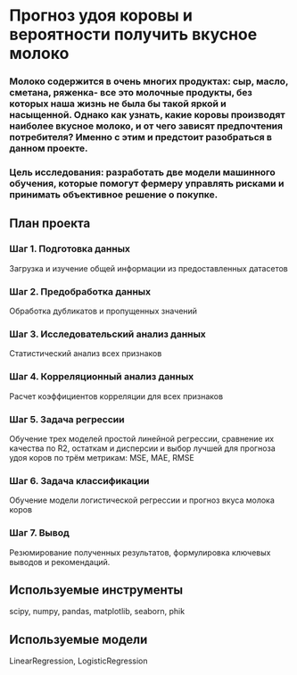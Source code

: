 # Прогноз удоя коровы и вероятности получить вкусное молоко
### Молоко содержится в очень многих продуктах: сыр, масло, сметана, ряженка- все это молочные продукты, без которых наша жизнь не была бы такой яркой и насыщенной. Однако как узнать, какие коровы производят наиболее вкусное молоко, и от чего зависят предпочтения потребителя? Именно с этим и предстоит разобраться в данном проекте.
### Цель исследования: разработать две модели машинного обучения, которые помогут фермеру управлять рисками и принимать объективное решение о покупке.
## План проекта

### Шаг 1. Подготовка данных
Загрузка и изучение общей информации из предоставленных датасетов

### Шаг 2. Предобработка данных
Обработка дубликатов и пропущенных значений


### Шаг 3. Исследовательский анализ данных
Статистический анализ всех признаков


### Шаг 4. Корреляционный анализ данных
Расчет коэффициентов корреляции для всех признаков

### Шаг 5. Задача регрессии
Обучение трех моделей простой линейной регрессии, сравнение их качества по R2, остаткам и дисперсии и выбор лучшей для прогноза удоя коров по трём метрикам: MSE, MAE, RMSE

### Шаг 6. Задача классификации
Обучение модели логистической регрессии и прогноз вкуса молока коров

### Шаг 7. Вывод
Резюмирование полученных результатов, формулировка ключевых выводов и рекомендаций.

## Используемые инструменты
scipy, numpy, pandas, matplotlib, seaborn, phik
## Используемые модели
LinearRegression, LogisticRegression

